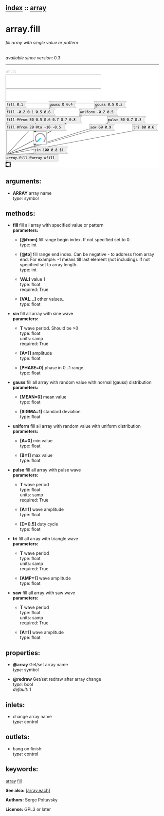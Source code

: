 [index](index.html) :: [array](category_array.html)
---

# array.fill

###### fill array with single value or pattern

*available since version:* 0.3

---




[![example](../examples/img/array.fill.jpg)](../examples/pd/array.fill.pd)



## arguments:

* **ARRAY**
array name<br>
_type:_ symbol<br>



## methods:

* **fill**
fill all array with specified value or pattern<br>
  __parameters:__
  - **[@from]** fill range begin index. If not specified set to 0.<br>
    type: int <br>

  - **[@to]** fill range end index. Can be negative - to address from array end. For example: -1 means till last element (not including). If not specified set to array length.<br>
    type: int <br>

  - **VAL1** value 1<br>
    type: float <br>
    required: True <br>

  - **[VAL...]** other values..<br>
    type: float <br>

* **sin**
fill all array with sine wave<br>
  __parameters:__
  - **T** wave period. Should be &gt;0<br>
    type: float <br>
    units: samp <br>
    required: True <br>

  - **[A=1]** amplitude<br>
    type: float <br>

  - **[PHASE=0]** phase in 0...1 range<br>
    type: float <br>

* **gauss**
fill all array with random value with normal (gauss) distribution<br>
  __parameters:__
  - **[MEAN=0]** mean value<br>
    type: float <br>

  - **[SIGMA=1]** standard deviation<br>
    type: float <br>

* **uniform**
fill all array with random value with uniform distribution<br>
  __parameters:__
  - **[A=0]** min value<br>
    type: float <br>

  - **[B=1]** max value<br>
    type: float <br>

* **pulse**
fill all array with pulse wave<br>
  __parameters:__
  - **T** wave period<br>
    type: float <br>
    units: samp <br>
    required: True <br>

  - **[A=1]** wave amplitude<br>
    type: float <br>

  - **[D=0.5]** duty cycle<br>
    type: float <br>

* **tri**
fill all array with triangle wave<br>
  __parameters:__
  - **T** wave period<br>
    type: float <br>
    units: samp <br>
    required: True <br>

  - **[AMP=1]** wave amplitude<br>
    type: float <br>

* **saw**
fill all array with saw wave<br>
  __parameters:__
  - **T** wave period<br>
    type: float <br>
    units: samp <br>
    required: True <br>

  - **[A=1]** wave amplitude<br>
    type: float <br>




## properties:

* **@array** 
Get/set array name<br>
_type:_ symbol<br>

* **@redraw** 
Get/set redraw after array change<br>
_type:_ bool<br>
_default:_ 1<br>



## inlets:

* change array name<br>
_type:_ control



## outlets:

* bang on finish<br>
_type:_ control



## keywords:

[array](keywords/array.html)
[fill](keywords/fill.html)



**See also:**
[\[array.each\]](array.each.html)




**Authors:** Serge Poltavsky




**License:** GPL3 or later





